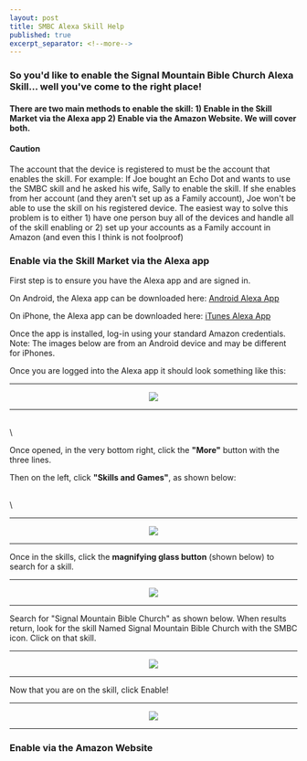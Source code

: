 ```yaml
---
layout: post
title: SMBC Alexa Skill Help
published: true
excerpt_separator: <!--more-->
---
```


### So you'd like to enable the Signal Mountain Bible Church Alexa Skill... well you've come to the right place!

#### There are two main methods to enable the skill: 1) Enable in the Skill Market via the Alexa app 2) Enable via the Amazon Website. We will cover both.

#### Caution
The account that the device is registered to must be the account that enables the skill. For example: If Joe bought an Echo Dot and wants to use the SMBC skill and he asked his wife, Sally to enable the skill. If she enables from her account (and they aren't set up as a Family account), Joe won't be able to use the skill on his registered device. The easiest way to solve this problem is to either 1) have one person buy all of the devices and handle all of the skill enabling or 2) set up your accounts as a Family account in Amazon (and even this I think is not foolproof)

### Enable via the Skill Market via the Alexa app

First step is to ensure you have the Alexa app and are signed in.

On Android, the Alexa app can be downloaded here: [Android Alexa App](https://play.google.com/store/apps/details?id=com.amazon.dee.app "Android Alexa App")

On iPhone, the Alexa app can be downloaded here: [iTunes Alexa App](https://apps.apple.com/us/app/amazon-alexa/id944011620 "iTunes Alexa App")

Once the app is installed, log-in using your standard Amazon credentials. Note: The images below are from an Android device and may be different for iPhones.

Once you are logged into the Alexa app it should look something like this:

---

<p align="center">
  <img src="../images/Alexa-Homescreen.jpg">
</p>

---

\
\

Once opened, in the very bottom right, click the **"More"** button with the three lines.

Then on the left, click **"Skills and Games"**, as shown below:

\
\

---

<p align="center">
  <img src="../images/more.jpg">
</p>

---

Once in the skills, click the **magnifying glass button** (shown below) to search for a skill.

---

<p align="center">
  <img src="../images/search.jpg">
</p>

---

Search for "Signal Mountain Bible Church" as shown below. When results return, look for the skill Named Signal Mountain Bible Church with the SMBC icon. Click on that skill.

---

<p align="center">
  <img src="../images/smbc-search.jpg">
</p>

---

Now that you are on the skill, click Enable!

---

<p align="center">
  <img src="../images/progression.jpg">
</p>

---



### Enable via the Amazon Website
